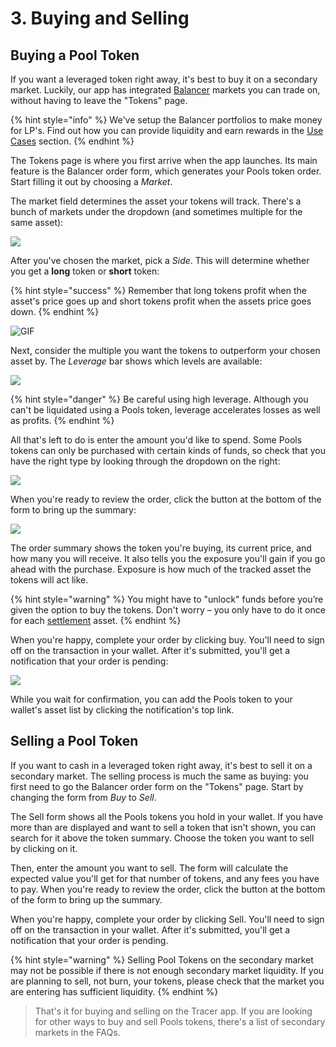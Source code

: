 # 3. Buying and Selling

## Buying a Pool Token

If you want a leveraged token right away, it's best to buy it on a secondary market. Luckily, our app has integrated [Balancer](https://arbitrum.balancer.fi/#/) markets you can trade on, without having to leave the "Tokens" page.

{% hint style="info" %}
We've setup the Balancer portfolios to make money for LP's. Find out how you can provide liquidity and earn rewards in the [Use Cases](../advanced-topics/use-cases.md) section.&#x20;
{% endhint %}

The Tokens page is where you first arrive when the app launches. Its main feature is the Balancer order form, which generates your Pools token order. Start filling it out by choosing a _Market_.&#x20;

The market field determines the asset your tokens will track. There's a bunch of markets under the dropdown (and sometimes multiple for the same asset):&#x20;

![](<../.gitbook/assets/Screen Shot 2022-03-03 at 2.46.05 pm.png>)

After you've chosen the market, pick a _Side_. This will determine whether you get a **long** token or **short** token:

{% hint style="success" %}
Remember that long tokens profit when the asset's price goes up and short tokens profit when the assets price goes down.&#x20;
{% endhint %}

![ GIF ](<../.gitbook/assets/Screen Shot 2022-03-01 at 10.50.25 am.png>)

Next, consider the multiple you want the tokens to outperform your chosen asset by. The _Leverage_ bar shows which levels are available:

![](<../.gitbook/assets/Screen Shot 2022-03-01 at 11.19.21 am.png>)

{% hint style="danger" %}
Be careful using high leverage. Although you can't be liquidated using a Pools token, leverage accelerates losses as well as profits.&#x20;
{% endhint %}

All that's left to do is enter the amount you'd like to spend. Some Pools tokens can only be purchased with certain kinds of funds, so check that you have the right type by looking through the dropdown on the right:

![](<../.gitbook/assets/Screen Shot 2022-03-01 at 2.22.41 pm.png>)

When you're ready to review the order, click the button at the bottom of the form to bring up the summary:&#x20;

![](<../.gitbook/assets/Screen Shot 2022-03-01 at 2.37.32 pm.png>)

The order summary shows the token you're buying, its current price, and how many you will receive. It also tells you the exposure you'll gain if you go ahead with the purchase. Exposure is how much of the tracked asset the tokens will act like.&#x20;

{% hint style="warning" %}
You might have to "unlock" funds before you’re given the option to buy the tokens. Don't worry – you only have to do it once for each [settlement](../glossary.md) asset. &#x20;
{% endhint %}

When you're happy, complete your order by clicking buy. You'll need to sign off on the transaction in your wallet. After it's submitted, you'll get a notification that your order is pending:

![](<../.gitbook/assets/Screen Shot 2022-03-01 at 4.23.53 pm.png>)

While you wait for confirmation, you can add the Pools token to your wallet's asset list by clicking the notification's top link.&#x20;

## Selling a Pool Token

If you want to cash in a leveraged token right away, it's best to sell it on a secondary market. The selling process is much the same as buying: you first need to go the Balancer order form on the "Tokens" page. Start by changing the form from _Buy_ to _Sell_.&#x20;

The Sell form shows all the Pools tokens you hold in your wallet. If you have more than are displayed and want to sell a token that isn't shown, you can search for it above the token summary. Choose the token you want to sell by clicking on it.

Then, enter the amount you want to sell. The form will calculate the expected value you'll get for that number of tokens, and any fees you have to pay. When you're ready to review the order, click the button at the bottom of the form to bring up the summary.

When you're happy, complete your order by clicking Sell. You'll need to sign off on the transaction in your wallet. After it's submitted, you'll get a notification that your order is pending.

{% hint style="warning" %}
Selling Pool Tokens on the secondary market may not be possible if there is not enough secondary market liquidity. If you are planning to sell, not burn, your tokens, please check that the market you are entering has sufficient liquidity.
{% endhint %}

> That's it for buying and selling on the Tracer app. If you are looking for other ways to buy and sell Pools tokens, there's a list of secondary markets in the FAQs.
